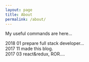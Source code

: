 ```yaml
---
layout: page
title: About
permalink: /about/
---
```

<div class="mt50"></div>

My useful commands are here...

2018 01 prepare full stack developer...<br>
2017 11 made this blog. <br>
2017 03 react&redux, ROR....<br>